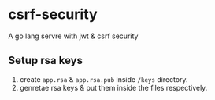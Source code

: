 # csrf-security

A go lang servre with jwt &amp; csrf security

## Setup rsa keys

1. create `app.rsa` & `app.rsa.pub` inside `/keys` directory.
2. genretae rsa keys & put them inside the files respectively.

